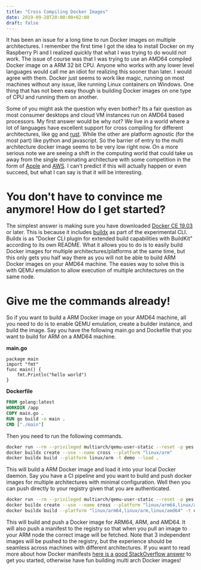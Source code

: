```yaml
---
title: "Cross Compiling Docker Images"
date: 2019-09-20T20:00:00+02:00
draft: false
---
```

It has been an issue for a long time to run Docker images on multiple architectures. I remember the first time I got the idea to install Docker on my Raspberry Pi and I realized quickly that what I was trying to do would not work. The issue of course was that I was trying to use an AMD64 compiled Docker image on a ARM 32 bit CPU. Anyone who works with any lower level languages would call me an idiot for realizing this sooner than later. I would agree with them. Docker just seems to work like magic, running on most machines without any issue, like running Linux containers on Windows. One thing that has not been easy though is building Docker images on one type of CPU and running them on another.

Some of you might ask the question why even bother? Its a fair question as most consumer desktops and cloud VM instances run on AMD64 based processors. My first answer would be why not? We live in a world where a lot of languages have excellent support for cross compiling for different architectures, like [go](https://github.com/mitchellh/gox) and [rust](https://github.com/rust-embedded/cross). While the other are platform agnostic (for the most part) like python and javascript. So the barrier of entry to the multi architecture docker image seems to be very low right now. On a more serious note we are seeing a shift in the computing world that could take us away from the single dominating architecture with some competition in the form of [Apple](https://appleinsider.com/articles/19/04/08/steve-jobs-predicted-the-macs-move-from-intel-to-arm-processors) and [AWS](https://aws.amazon.com/blogs/aws/new-ec2-instances-a1-powered-by-arm-based-aws-graviton-processors/). I can't predict if this will actually happen or even succeed, but what I can say is that it will be interesting.

# You don't have to convince me anymore! How do I get started?
The simplest answer is making sure you have downloaded [Docker CE 19.03](https://docs.docker.com/engine/release-notes/#19030) or later. This is because it includes [buildx](https://github.com/docker/buildx) as part of the experimental CLI. Buildx is as "Docker CLI plugin for extended build capabilities with BuildKit" according to its own README. What it allows you to do is to easily build Docker images for multiple architectures/platforms at the same time, but this only gets you half way there as you will not be able to build ARM Docker images on your AMD64 machine. The easies way to solve this is with QEMU emulation to allow execution of multiple architectures on the same node.

# Give me the commands already!
So if you want to build a ARM Docker image on your AMD64 machine, all you need to do is to enable QEMU emulation, create a builder instance, and build the image. Say you have the following main.go and Dockefile that you want to build for ARM on a AMD64 machine.

**main.go**
```golang
package main
import "fmt"
func main() {
	fmt.Println("hello world")
}
```

**Dockerfile**
```Dockerfile
FROM golang:latest
WORKDIR /app
COPY main.go .
RUN go build -o main .
CMD ["./main"]
```

Then you need to run the following commands.
```bash
docker run --rm --privileged multiarch/qemu-user-static --reset -p yes
docker buildx create --use --name cross --platform "linux/arm"
docker buildx build --platform linux/arm -t demo --load .
```

This will build a ARM Docker image and load it into your local Docker daemon. Say you have a CI pipeline and you want to build and push docker images for multiple architectures with minimal configuration. Well then you can push directly to your registry given that you are authenticated.
```bash
docker run --rm --privileged multiarch/qemu-user-static --reset -p yes
docker buildx create --use --name cross --platform "linux/arm64,linux/arm,linux/amd64"
docker buildx build --platform "linux/arm64,linux/arm,linux/amd64" -t demo --push .
```

This will build and push a Docker image for ARM64, ARM, and AMD64. It will also push a manifest to the registry so that when you pull an image to your ARM node the correct image will be fetched. Note that 3 independent images will be pushed to the registry, but the experience should be seamless across machines with different architectures. If you want to read more about how Docker manifests [here is a good StackOverflow answer](https://stackoverflow.com/a/47023753/1322872) to get you started, otherwise have fun building multi arch Docker images!
